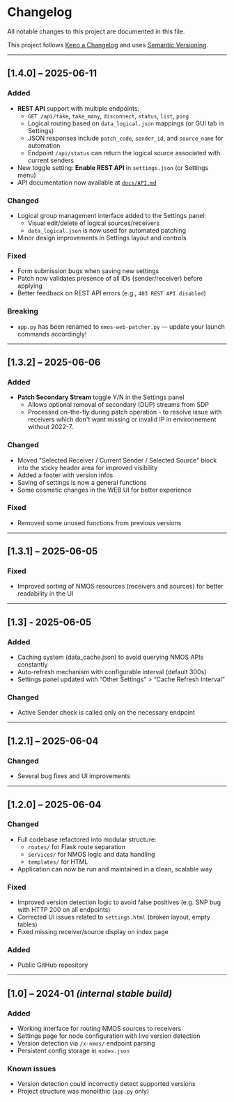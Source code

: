 # Changelog

All notable changes to this project are documented in this file.

This project follows [Keep a Changelog](https://keepachangelog.com/en/1.0.0/)
and uses [Semantic Versioning](https://semver.org/).

---

## [1.4.0] – 2025-06-11

### Added
- **REST API** support with multiple endpoints:
  - `GET /api/take`, `take_many`, `disconnect`, `status`, `list`, `ping`
  - Logical routing based on `data_logical.json` mappings (or GUI tab in Settings)
  - JSON responses include `patch_code`, `sender_id`, and `source_name` for automation
  - Endpoint `/api/status` can return the logical source associated with current senders
- New toggle setting: **Enable REST API** in `settings.json` (or Settings menu)
- API documentation now available at [`docs/API.md`](docs/API.md)

### Changed
- Logical group management interface added to the Settings panel:
  - Visual edit/delete of logical sources/receivers
  - `data_logical.json` is now used for automated patching
- Minor design improvements in Settings layout and controls

### Fixed
- Form submission bugs when saving new settings
- Patch now validates presence of all IDs (sender/receiver) before applying
- Better feedback on REST API errors (e.g., `403 REST API disabled`)

### Breaking
- `app.py` has been renamed to `nmos-web-patcher.py` — update your launch commands accordingly!

---

## [1.3.2] – 2025-06-06

### Added
- **Patch Secondary Stream** toggle Y/N in the Settings panel  
  - Allows optional removal of secondary (DUP) streams from SDP  
  - Processed on-the-fly during patch operation - to resolve issue with receivers which don't want missing or invalid IP in environnement without 2022-7.

### Changed
- Moved "Selected Receiver / Current Sender / Selected Source" block into the sticky header area for improved visibility
- Added a footer with version infos
- Saving of settings is now a general functions
- Some cosmetic changes in the WEB UI for better experience

### Fixed

- Removed some unused functions from previous versions

---

## [1.3.1] – 2025-06-05

### Fixed
- Improved sorting of NMOS resources (receivers and sources) for better readability in the UI

---

## [1.3] - 2025-06-05
### Added
- Caching system (data_cache.json) to avoid querying NMOS APIs constantly
- Auto-refresh mechanism with configurable interval (default 300s)
- Settings panel updated with “Other Settings” > “Cache Refresh Interval”

### Changed
- Active Sender check is called only on the necessary endpoint

---

## [1.2.1] – 2025-06-04
### Changed
- Several bug fixes and UI improvements

---

## [1.2.0] – 2025-06-04
### Changed
- Full codebase refactored into modular structure:
  - `routes/` for Flask route separation
  - `services/` for NMOS logic and data handling
  - `templates/` for HTML
- Application can now be run and maintained in a clean, scalable way

### Fixed
- Improved version detection logic to avoid false positives (e.g. SNP bug with HTTP 200 on all endpoints)
- Corrected UI issues related to `settings.html` (broken layout, empty tables)
- Fixed missing receiver/source display on index page

### Added
- Public GitHub repository

---

## [1.0] – 2024-01 *(internal stable build)*
### Added
- Working interface for routing NMOS sources to receivers
- Settings page for node configuration with live version detection
- Version detection via `/x-nmos/` endpoint parsing
- Persistent config storage in `nodes.json`

### Known issues
- Version detection could incorrectly detect supported versions
- Project structure was monolithic (`app.py` only)
